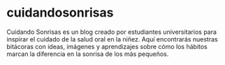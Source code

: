 # cuidandosonrisas
Cuidando Sonrisas es un blog creado por estudiantes universitarios para inspirar el cuidado de la salud oral en la niñez. Aquí encontrarás nuestras bitácoras con ideas, imágenes y aprendizajes sobre cómo los hábitos marcan la diferencia en la sonrisa de los más pequeños.
